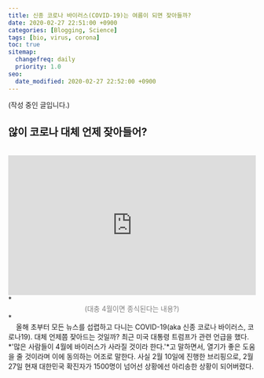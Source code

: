 ```yaml
---
title: 신종 코로나 바이러스(COVID-19)는 여름이 되면 잦아들까?
date: 2020-02-27 22:51:00 +0900
categories: [Blogging, Science]
tags: [bio, virus, corona]
toc: true
sitemap:
  changefreq: daily
  priority: 1.0
seo:
  date_modified: 2020-02-27 22:52:00 +0900
---
```

(작성 중인 글입니다.)

## **않이 코로나 대체 언제 잦아들어?**
<br>
<div style="position: relative; height:0; padding-bottom: 56.25%; margin: 0px 0px;"><iframe width="854" height="480" src="https://www.youtube.com/embed/LRmo6R2WN0Y?rel=0" frameborder="0" allow="accelerometer; autoplay; encrypted-media; gyroscope; picture-in-picture" allowfullscreen style="position: absolute; width:100%; height:100%;"></iframe></div>
*<center><span style="color:gray">(대충 4월이면 종식된다는 내용?)</span></center>*



<br>
&nbsp;&nbsp;&nbsp;&nbsp;올해 초부터 모든 뉴스를 섭렵하고 다니는 COVID-19(aka 신종 코로나 바이러스, 코로나19). 대체 언제쯤 잦아드는 것일까? 최근 미국 대통령 트럼프가 관련 언급을 했다. *'많은 사람들이 4월에 바이러스가 사라질 것이라 한다.'*고 말하면서, 열기가
좋은 도움을 줄 것이라며 이에 동의하는 어조로 말한다. 사실 2월 10일에 진행한 브리핑으로, 2월 27일 현재 대한민국 확진자가 1500명이 넘어선 상황에선 아리송한 상황이 되어버렸다.